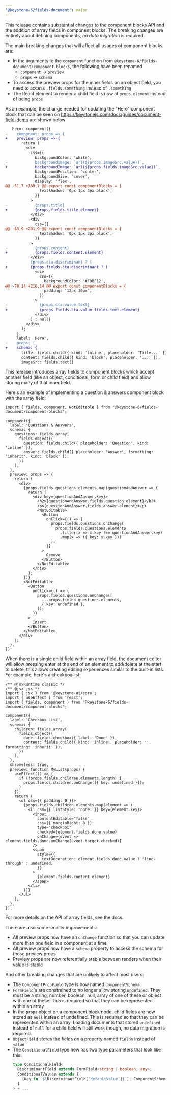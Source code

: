 ```yaml
---
'@keystone-6/fields-document': major
---
```


This release contains substantial changes to the component blocks API and the addition of array fields in component blocks. The breaking changes are entirely about defining components, _no data migration_ is required.

The main breaking changes that will affect all usages of component blocks are:

- In the arguments to the `component` function from `@keystone-6/fields-document/component-blocks`, the following have been renamed
  - `component` -> `preview`
  - `props` -> `schema`
- To access the preview props for the inner fields on an object field, you need to access `.fields.something` instead of `.something`
- The React element to render a child field is now at `props.element` instead of being `props`

As an example, the change needed for updating the "Hero" component block that can be seen on https://keystonejs.com/docs/guides/document-field-demo are shown below

```diff
   hero: component({
-    component: props => {
+    preview: props => {
       return (
         <div
           css={{
             backgroundColor: 'white',
-            backgroundImage: `url(${props.imageSrc.value})`,
+            backgroundImage: `url(${props.fields.imageSrc.value})`,
             backgroundPosition: 'center',
             backgroundSize: 'cover',
             display: 'flex',
@@ -51,7 +189,7 @@ export const componentBlocks = {
               textShadow: '0px 1px 3px black',
             }}
           >
-            {props.title}
+            {props.fields.title.element}
           </div>
           <div
             css={{
@@ -63,9 +201,9 @@ export const componentBlocks = {
               textShadow: '0px 1px 3px black',
             }}
           >
-            {props.content}
+            {props.fields.content.element}
           </div>
-          {props.cta.discriminant ? (
+          {props.fields.cta.discriminant ? (
             <div
               css={{
                 backgroundColor: '#F9BF12',
@@ -78,14 +216,14 @@ export const componentBlocks = {
                 padding: '12px 16px',
               }}
             >
-              {props.cta.value.text}
+              {props.fields.cta.value.fields.text.element}
             </div>
           ) : null}
         </div>
       );
     },
     label: 'Hero',
-    props: {
+    schema: {
       title: fields.child({ kind: 'inline', placeholder: 'Title...' }),
       content: fields.child({ kind: 'block', placeholder: '...' }),
       imageSrc: fields.text({
```

This release introduces array fields to component blocks which accept another field (like an object, conditional, form or child field) and allow storing many of that inner field.

Here's an example of implementing a question & answers component block with the array field:

```tsx
import { fields, component, NotEditable } from '@keystone-6/fields-document/component-blocks';

component({
  label: 'Questions & Answers',
  schema: {
    questions: fields.array(
      fields.object({
        question: fields.child({ placeholder: 'Question', kind: 'inline' }),
        answer: fields.child({ placeholder: 'Answer', formatting: 'inherit', kind: 'block' }),
      })
    ),
  },
  preview: props => {
    return (
      <div>
        {props.fields.questions.elements.map(questionAndAnswer => {
          return (
            <div key={questionAndAnswer.key}>
              <h2>{questionAndAnswer.fields.question.element}</h2>
              <p>{questionAndAnswer.fields.answer.element}</p>
              <NotEditable>
                <Button
                  onClick={() => {
                    props.fields.questions.onChange(
                      props.fields.questions.elements
                        .filter(x => x.key !== questionAndAnswer.key)
                        .map(x => ({ key: x.key }))
                    );
                  }}
                >
                  Remove
                </Button>
              </NotEditable>
            </div>
          );
        })}
        <NotEditable>
          <Button
            onClick={() => {
              props.fields.questions.onChange([
                ...props.fields.questions.elements,
                { key: undefined },
              ]);
            }}
          >
            Insert
          </Button>
        </NotEditable>
      </div>
    );
  },
});
```

When there is a single child field within an array field, the document editor will allow pressing enter at the end of an element to add/delete at the start to delete, this allows creating editing experiences similar to the built-in lists. For example, here's a checkbox list:

```tsx
/** @jsxRuntime classic */
/** @jsx jsx */
import { jsx } from '@keystone-ui/core';
import { useEffect } from 'react';
import { fields, component } from '@keystone-6/fields-document/component-blocks';

component({
  label: 'Checkbox List',
  schema: {
    children: fields.array(
      fields.object({
        done: fields.checkbox({ label: 'Done' }),
        content: fields.child({ kind: 'inline', placeholder: '', formatting: 'inherit' }),
      })
    ),
  },
  chromeless: true,
  preview: function MyList(props) {
    useEffect(() => {
      if (!props.fields.children.elements.length) {
        props.fields.children.onChange([{ key: undefined }]);
      }
    });
    return (
      <ul css={{ padding: 0 }}>
        {props.fields.children.elements.map(element => (
          <li css={{ listStyle: 'none' }} key={element.key}>
            <input
              contentEditable="false"
              css={{ marginRight: 8 }}
              type="checkbox"
              checked={element.fields.done.value}
              onChange={event => element.fields.done.onChange(event.target.checked)}
            />
            <span
              style={{
                textDecoration: element.fields.done.value ? 'line-through' : undefined,
              }}
            >
              {element.fields.content.element}
            </span>
          </li>
        ))}
      </ul>
    );
  },
});
```

For more details on the API of array fields, see the docs.

There are also some smaller improvements:

- All preview props now have an `onChange` function so that you can update more than one field in a component at a time
- All preview props now have a `schema` property to access the schema for those preview props
- Preview props are now referentially stable between renders when their value is stable

And other breaking changes that are unlikely to affect most users:

- The `ComponentPropField` type is now named `ComponentSchema`
- `FormField`'s are constrained to no longer allow storing `undefined`. They must be a string, number, boolean, null, array of one of these or object with one of these. This is required so that they can be represented within an array
- In the `props` object on a component block node, child fields are now stored as `null` instead of undefined. This is required so that they can be represented within an array. Loading documents that stored `undefined` instead of `null` for a child field will still work though, no data migration is required.
- `ObjectField` stores the fields on a property named `fields` instead of `value`
- The `ConditionalField` type now has two type parameters that look like this:
  ```ts
  type ConditionalField<
    DiscriminantField extends FormField<string | boolean, any>,
    ConditionalValues extends {
      [Key in `${DiscriminantField['defaultValue']}`]: ComponentSchema;
    }
  > = ...
  ```

